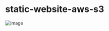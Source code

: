 # static-website-aws-s3
![image](https://user-images.githubusercontent.com/81289215/138091290-dd9f72d2-6b18-4861-bb43-0f7709a7b080.png)
